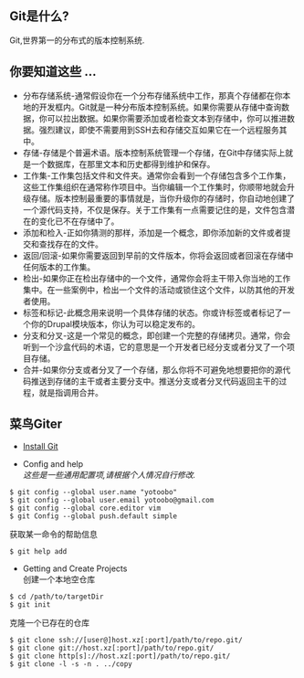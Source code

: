 ## Git是什么?
   Git,世界第一的分布式的版本控制系统.

## 你要知道这些 ...
  * 分布存储系统-通常假设你在一个分布存储系统中工作，那真个存储都在你本地的开发框内。Git就是一种分布版本控制系统。如果你需要从存储中查询数据，你可以拉出数据。如果你需要添加或者检查文本到存储中，你可以推进数据。强烈建议，即使不需要用到SSH去和存储交互如果它在一个远程服务其中。
  * 存储-存储是个普遍术语。版本控制系统管理一个存储，在Git中存储实际上就是一个数据库，在那里文本和历史都得到维护和保存。
  * 工作集-工作集包括文件和文件夹。通常你会看到一个存储包含多个工作集，这些工作集组织在通常称作项目中。当你编辑一个工作集时，你顺带地就会升级存储。版本控制最重要的事情就是，当你升级你的存储时，你自动地创建了一个源代码支持，不仅是保存。关于工作集有一点需要记住的是，文件包含潜在的变化已不在存储中了。
  * 添加和检入-正如你猜测的那样，添加是一个概念，即你添加新的文件或者提交和查找存在的文件。
  * 返回/回滚-如果你需要返回到早前的文件版本，你将会返回或者回滚在存储中任何版本的工作集。
  * 检出-如果你正在检出存储中的一个文件，通常你会将主干带入你当地的工作集中。在一些案例中，检出一个文件的活动或锁住这个文件，以防其他的开发者使用。
  * 标签和标记-此概念用来说明一个具体存储的状态。你或许标签或者标记了一个你的Drupal模块版本，你认为可以稳定发布的。
  * 分支和分叉-这是一个常见的概念，即创建一个完整的存储拷贝。通常，你会听到一个沙盒代码的术语，它的意思是一个开发者已经分支或者分叉了一个项目存储。
  * 合并-如果你分支或者分叉了一个存储，那么你将不可避免地想要把你的源代码推送到存储的主干或者主要分支中。推送分支或者分叉代码返回主干的过程，就是指调用合并。

## 菜鸟Giter  
* [Install Git](http://git-scm.com/book/en/v2/Getting-Started-Installing-Git)

* Config and help  
_这些是一些通用配置项,请根据个人情况自行修改._  
```
$ git config --global user.name "yotoobo"  
$ git config --global user.email yotoobo@gmail.com  
$ git config --global core.editor vim  
$ git Config --global push.default simple
```  

  获取某一命令的帮助信息  
```
$ git help add 
```  

* Getting and Create Projects  
创建一个本地空仓库  
``` 
$ cd /path/to/targetDir  
$ git init 
```  
克隆一个已存在的仓库  
``` 
$ git clone ssh://[user@]host.xz[:port]/path/to/repo.git/  
$ git clone git://host.xz[:port]/path/to/repo.git/  
$ git clone http[s]://host.xz[:port]/path/to/repo.git/  
$ git clone -l -s -n . ../copy 
```
